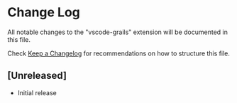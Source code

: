 # Change Log

All notable changes to the "vscode-grails" extension will be documented in this file.

Check [Keep a Changelog](http://keepachangelog.com/) for recommendations on how to structure this file.

## [Unreleased]

- Initial release